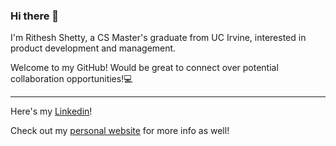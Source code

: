 ### Hi there 👋

I'm Rithesh Shetty, a CS Master's graduate from UC Irvine, interested in product development and management.

Welcome to my GitHub! Would be great to connect over potential collaboration opportunities!💻

-----------------------------------------------------------------------------------
Here's my [Linkedin](https://www.linkedin.com/in/ritheshetty/)!

Check out my [personal website](https://bit.ly/ritheshetty) for more info as well!
<!--
**ritheshetty/ritheshetty** is a ✨ _special_ ✨ repository because its `README.md` (this file) appears on your GitHub profile.

Here are some ideas to get you started:

- 🔭 I’m currently working on ...
- 🌱 I’m currently learning ...
- 👯 I’m looking to collaborate on ...
- 🤔 I’m looking for help with ...
- 💬 Ask me about ...
- 📫 How to reach me: ...
- 😄 Pronouns: ...
- ⚡ Fun fact: ...
-->
